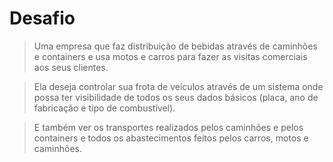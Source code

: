# Desafio

> Uma empresa que faz distribuição de bebidas através de caminhões e containers e usa motos e carros para fazer as visitas comerciais aos seus clientes.

> Ela deseja controlar sua frota de veículos através de um sistema onde possa ter visibilidade de todos os seus dados básicos (placa, ano de fabricação e tipo de combustível).

> E também ver os transportes realizados pelos caminhões e pelos containers e todos os abastecimentos feitos pelos carros, motos e caminhões.